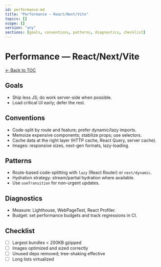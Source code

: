 ```yaml
---
id: performance-md
title: "Performance — React/Next/Vite"
topics: []
scope: []
version: "any"
sections: [goals, conventions, patterns, diagnostics, checklist]
---
```

# Performance — React/Next/Vite

[← Back to TOC](./README.md)

## Goals

- Ship less JS; do work server-side when possible.
- Load critical UI early; defer the rest.

## Conventions

- Code-split by route and feature; prefer dynamic/lazy imports.
- Memoize expensive components; stabilize props; use selectors.
- Cache data at the right layer (HTTP cache, React Query, server cache).
- Images: responsive sizes, next-gen formats, lazy-loading.

## Patterns

- Route-based code-splitting with `lazy` (React Router) or `next/dynamic`.
- Hydration strategy: stream/partial hydration where available.
- Use `useTransition` for non-urgent updates.

## Diagnostics

- Measure: Lighthouse, WebPageTest, React Profiler.
- Budget: set performance budgets and track regressions in CI.

## Checklist

- [ ] Largest bundles < 200KB gzipped
- [ ] Images optimized and sized correctly
- [ ] Unused deps removed; tree-shaking effective
- [ ] Long lists virtualized
